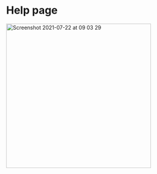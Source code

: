 # Help page



<img width="389" alt="Screenshot 2021-07-22 at 09 03 29" src="https://user-images.githubusercontent.com/19904063/126626523-3bd15295-365e-48e7-abfb-f35bed4a4aa4.png">
